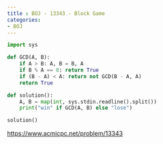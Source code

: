 ```yaml
---
title : BOJ - 13343 - Block Game
categories:
- BOJ
---
```


```python
import sys

def GCD(A, B):
    if A > B: A, B = B, A
    if B % A == 0: return True
    if (B - A) < A: return not GCD(B - A, A)
    return True

def solution():
    A, B = map(int, sys.stdin.readline().split())
    print("win" if GCD(A, B) else "lose")

solution()
```

https://www.acmicpc.net/problem/13343